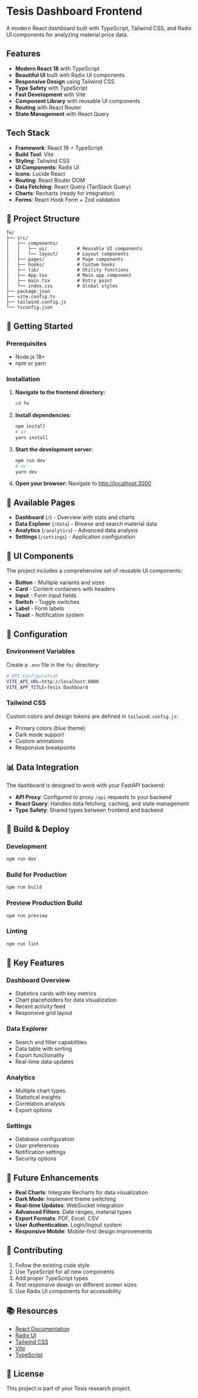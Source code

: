 # Tesis Dashboard Frontend

A modern React dashboard built with TypeScript, Tailwind CSS, and Radix UI components for analyzing material price data.

## Features

- **Modern React 18** with TypeScript
- **Beautiful UI** built with Radix UI components
- **Responsive Design** using Tailwind CSS
- **Type Safety** with TypeScript
- **Fast Development** with Vite
- **Component Library** with reusable UI components
- **Routing** with React Router
- **State Management** with React Query

## Tech Stack

- **Framework**: React 18 + TypeScript
- **Build Tool**: Vite
- **Styling**: Tailwind CSS
- **UI Components**: Radix UI
- **Icons**: Lucide React
- **Routing**: React Router DOM
- **Data Fetching**: React Query (TanStack Query)
- **Charts**: Recharts (ready for integration)
- **Forms**: React Hook Form + Zod validation

## 📁 Project Structure

```
fe/
├── src/
│   ├── components/
│   │   ├── ui/           # Reusable UI components
│   │   └── layout/       # Layout components
│   ├── pages/            # Page components
│   ├── hooks/            # Custom hooks
│   ├── lib/              # Utility functions
│   ├── App.tsx           # Main app component
│   ├── main.tsx          # Entry point
│   └── index.css         # Global styles
├── package.json
├── vite.config.ts
├── tailwind.config.js
└── tsconfig.json
```

## 🚀 Getting Started

### Prerequisites

- Node.js 18+ 
- npm or yarn

### Installation

1. **Navigate to the frontend directory:**
   ```bash
   cd fe
   ```

2. **Install dependencies:**
   ```bash
   npm install
   # or
   yarn install
   ```

3. **Start the development server:**
   ```bash
   npm run dev
   # or
   yarn dev
   ```

4. **Open your browser:**
   Navigate to [http://localhost:3000](http://localhost:3000)

## 📱 Available Pages

- **Dashboard** (`/`) - Overview with stats and charts
- **Data Explorer** (`/data`) - Browse and search material data
- **Analytics** (`/analytics`) - Advanced data analysis
- **Settings** (`/settings`) - Application configuration

## 🎨 UI Components

The project includes a comprehensive set of reusable UI components:

- **Button** - Multiple variants and sizes
- **Card** - Content containers with headers
- **Input** - Form input fields
- **Switch** - Toggle switches
- **Label** - Form labels
- **Toast** - Notification system

## 🔧 Configuration

### Environment Variables

Create a `.env` file in the `fe/` directory:

```bash
# API Configuration
VITE_API_URL=http://localhost:8000
VITE_APP_TITLE=Tesis Dashboard
```

### Tailwind CSS

Custom colors and design tokens are defined in `tailwind.config.js`:

- Primary colors (blue theme)
- Dark mode support
- Custom animations
- Responsive breakpoints

## 📊 Data Integration

The dashboard is designed to work with your FastAPI backend:

- **API Proxy**: Configured to proxy `/api` requests to your backend
- **React Query**: Handles data fetching, caching, and state management
- **Type Safety**: Shared types between frontend and backend

## 🚀 Build & Deploy

### Development
```bash
npm run dev
```

### Build for Production
```bash
npm run build
```

### Preview Production Build
```bash
npm run preview
```

### Linting
```bash
npm run lint
```

## 🎯 Key Features

### Dashboard Overview
- Statistics cards with key metrics
- Chart placeholders for data visualization
- Recent activity feed
- Responsive grid layout

### Data Explorer
- Search and filter capabilities
- Data table with sorting
- Export functionality
- Real-time data updates

### Analytics
- Multiple chart types
- Statistical insights
- Correlation analysis
- Export options

### Settings
- Database configuration
- User preferences
- Notification settings
- Security options

## 🔮 Future Enhancements

- **Real Charts**: Integrate Recharts for data visualization
- **Dark Mode**: Implement theme switching
- **Real-time Updates**: WebSocket integration
- **Advanced Filters**: Date ranges, material types
- **Export Formats**: PDF, Excel, CSV
- **User Authentication**: Login/logout system
- **Responsive Mobile**: Mobile-first design improvements

## 🤝 Contributing

1. Follow the existing code style
2. Use TypeScript for all new components
3. Add proper TypeScript types
4. Test responsive design on different screen sizes
5. Use Radix UI components for accessibility

## 📚 Resources

- [React Documentation](https://react.dev/)
- [Radix UI](https://www.radix-ui.com/)
- [Tailwind CSS](https://tailwindcss.com/)
- [Vite](https://vitejs.dev/)
- [TypeScript](https://www.typescriptlang.org/)

## 📄 License

This project is part of your Tesis research project.
